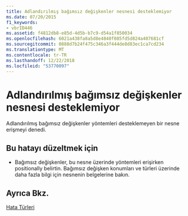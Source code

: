 ```yaml
---
title: Adlandırılmış bağımsız değişkenler nesnesi desteklemiyor
ms.date: 07/20/2015
f1_keywords:
- vbrID446
ms.assetid: f4812db8-e85d-4d5b-b7c9-d54a1f850034
ms.openlocfilehash: 6021a438fa8a5d8e4840f085fd5d824a407681cf
ms.sourcegitcommit: 0888d7b24f475c346a3f444de8d83ec1ca7cd234
ms.translationtype: MT
ms.contentlocale: tr-TR
ms.lasthandoff: 12/22/2018
ms.locfileid: "53770097"
---
```

# <a name="object-doesnt-support-named-arguments"></a>Adlandırılmış bağımsız değişkenler nesnesi desteklemiyor
Adlandırılmış bağımsız değişkenler yöntemleri desteklemeyen bir nesne erişmeyi denedi.  
  
## <a name="to-correct-this-error"></a>Bu hatayı düzeltmek için  
  
-   Bağımsız değişkenler, bu nesne üzerinde yöntemleri erişirken positionally belirtin. Bağımsız değişken konumları ve türleri üzerinde daha fazla bilgi için nesnenin belgelerine bakın.  
  
## <a name="see-also"></a>Ayrıca Bkz.  
 [Hata Türleri](../../visual-basic/programming-guide/language-features/error-types.md)
